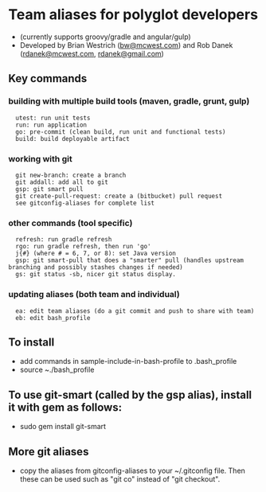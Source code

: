 # Team aliases for polyglot developers 
* (currently supports groovy/gradle and angular/gulp) 
* Developed by Brian Westrich (bw@mcwest.com) and Rob Danek (rdanek@mcwest.com, rdanek@gmail.com) 

## Key commands
### building with multiple build tools (maven, gradle, grunt, gulp) 
      utest: run unit tests
      run: run application
      go: pre-commit (clean build, run unit and functional tests)
      build: build deployable artifact 
      
### working with git 
      git new-branch: create a branch
      git addall: add all to git
      gsp: git smart pull
      git create-pull-request: create a (bitbucket) pull request
      see gitconfig-aliases for complete list

### other commands (tool specific)
      refresh: run gradle refresh 
      rgo: run gradle refresh, then run 'go'
      j{#} (where # = 6, 7, or 8): set Java version
      gsp: git smart-pull that does a "smarter" pull (handles upstream branching and possibly stashes changes if needed)
      gs: git status -sb, nicer git status display.

### updating aliases (both team and individual)
      ea: edit team aliases (do a git commit and push to share with team)
      eb: edit bash_profile
      
## To install
* add commands in sample-include-in-bash-profile to .bash_profile
* source ~./bash_profile

## To use git-smart (called by the gsp alias), install it with gem as follows:
* sudo gem install git-smart

## More git aliases
* copy the aliases from gitconfig-aliases to your ~/.gitconfig file.  Then these can be used such as "git co" instead of "git checkout".

